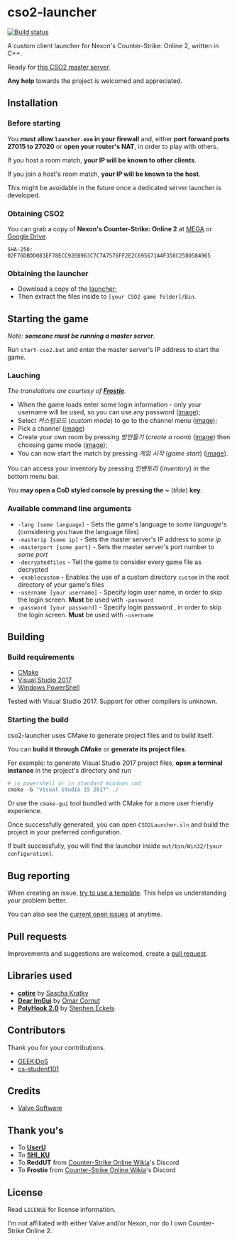 # cso2-launcher

[![Build status](https://ci.appveyor.com/api/projects/status/6ehjwfyekyfd9ipx/branch/master?svg=true)](https://ci.appveyor.com/project/Ochii/cso2-launcher/branch/master)

A custom client launcher for Nexon's Counter-Strike: Online 2, written in C++.

Ready for [this CSO2 master server](https://github.com/Ochii/cso2-master-server/).

**Any help** towards the project is welcomed and appreciated.

## Installation

### Before starting

You ***must*** **allow `launcher.exe` in your firewall** and, either **port forward ports 27015 to 27020** or **open your router's NAT**, in order to play with others.

If you host a room match, **your IP will be known to other clients**.

If you join a host's room match, **your IP will be known to the host**.

This might be avoidable in the future once a dedicated server launcher is developed.

### Obtaining CSO2

You can grab a copy of **Nexon's Counter-Strike: Online 2** at [MEGA](https://mega.nz/#!nhgnBJgD!iR57D5Mf3_1GCcAR36tqFQ7H7KN_F0e3XicD2JBoSN4) or [Google Drive](https://drive.google.com/open?id=1y0diL2nTERlOaJZQTA3xPb8owx82GjtB). 

```SHA-256: 02F76DBDD083EF78ECC92EB963C7C7A7576FF2E2C695671A4F358C2580584965```

### Obtaining the launcher

- Download a copy of the [launcher](https://github.com/Ochii/cso2-launcher/releases);
- Then extract the files inside to ```[your CSO2 game folder]/Bin```.

## Starting the game

*Note: **someone must be running a master server**.*

Run ```start-cso2.bat``` and enter the master server's IP address to start the game.

### Lauching

*The translations are courtesy of **[Frostie](#thank-yous)**.*

- When the game loads enter some login information - only your username will be used, so you can use any password ([image](https://puu.sh/Bw7hu/ffba6ca218.png));
- Select *커스텀모드* (*custom mode*) to go to the channel menu ([image](https://puu.sh/C1Nno/7122e0fefd.png));
- Pick a channel ([image](https://puu.sh/C1NpM/adead9596e.png))
- Create your own room by pressing *방만들기* (*create a room*) ([image](https://puu.sh/C1NrH/5cbaa524f8.png)) then choosing game mode ([image](https://puu.sh/C1NSv/8023bd39e8.png));
- You can now start the match by pressing *게임 시작* (*game start*) ([image](https://puu.sh/Bw7M3/9209eb7637.png)).

You can access your inventory by pressing *인벤토리* (*inventory*) in the bottom menu bar.

You **may open a CoD styled console by pressing the *~*** (*tilde*) **key**.

### Available command line arguments

- ```-lang [some language]``` - Sets the game's language to *some language*'s (considering you have the language files)
- ```-masterip [some ip]``` - Sets the master server's IP address to *some ip*
- ```-masterport [some port]``` - Sets the master server's port number to *some port*
- ```-decryptedfiles``` - Tell the game to consider every game file as decrypted
- ```-enablecustom``` - Enables the use of a custom directory `custom` in the root directory of your game's files
- ```-username [your username]``` - Specify login user name, in order to skip the login screen. **Must** be used with ```-password```
- ```-password [your password]``` - Specify login password , in order to skip the login screen. **Must** be used with ```-username```

## Building

### Build requirements

- [CMake](https://cmake.org/download)
- [Visual Studio 2017](https://www.visualstudio.com/downloads)
- [Windows PowerShell](https://docs.microsoft.com/en-us/powershell/scripting/setup/installing-windows-powershell)

Tested with Visual Studio 2017. Support for other compilers is unknown.

### Starting the build

cso2-launcher uses CMake to generate project files and to build itself.

You can **build it through *CMake*** or **generate its project files**.

For example: to generate Visual Studio 2017 project files, **open a terminal instance** in the project's directory and run

```powershell
# in powershell or in standard Windows cmd
cmake -G "Visual Studio 15 2017" ./
```

Or use the ```cmake-gui``` tool bundled with CMake for a more user friendly experience.

Once successfully generated, you can open ```CSO2Launcher.sln``` and build the project in your preferred configuration.

If built successfully, you will find the launcher inside ```out/bin/Win32/[your configuration]```.

## Bug reporting

When creating an issue, [try to use a template](https://github.com/Ochii/cso2-launcher/issues/new/choose). This helps us understanding your problem better.

You can also see the [current open issues](https://github.com/Ochii/cso2-launcher/issues) at anytime.

## Pull requests

Improvements and suggestions are welcomed, create a [pull request](https://github.com/Ochii/cso2-launcher/pulls).

## Libraries used

- **[cotire](https://github.com/sakra/cotire)** by [Sascha Kratky](https://github.com/sakra)
- **[Dear ImGui](https://github.com/ocornut/imgui)** by [Omar Cornut](https://github.com/sakra)
- **[PolyHook 2.0](https://github.com/stevemk14ebr/PolyHook_2_0)** by [Stephen Eckels](https://github.com/stevemk14ebr)

## Contributors

Thank you for your contributions.

- [GEEKiDoS](https://github.com/GEEKiDoS)
- [cs-student101](https://github.com/cs-student101)

## Credits

- [Valve Software](https://github.com/ValveSoftware/source-sdk-2013)

## Thank you's

- To **[UserU](https://www.youtube.com/user/GoodbyeSpy)**
- To **[SHI_KU](https://www.youtube.com/channel/UC2HZo-HFOuxmS6zWYPMD0hQ)**
- To **ReddUT** from [Counter-Strike Online Wikia](https://cso.wikia.com/)'s Discord
- To **Frostie** from [Counter-Strike Online Wikia](https://cso.wikia.com/)'s Discord

## License

Read ```LICENSE``` for license information.

I'm not affiliated with either Valve and/or Nexon, nor do I own Counter-Strike Online 2.
